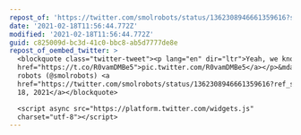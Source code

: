 ```yaml
---
repost_of: 'https://twitter.com/smolrobots/status/1362308946661359616?s=09'
date: '2021-02-18T11:56:44.772Z'
modified: '2021-02-18T11:56:44.772Z'
guid: c825009d-bc3d-41c0-bbc8-ab5d7777de8e
repost_of_oembed_twitter: >
  <blockquote class="twitter-tweet"><p lang="en" dir="ltr">Yeah, we know. <a
  href="https://t.co/R0vamDMBe5">pic.twitter.com/R0vamDMBe5</a></p>&mdash; small
  robots (@smolrobots) <a
  href="https://twitter.com/smolrobots/status/1362308946661359616?ref_src=twsrc%5Etfw">February
  18, 2021</a></blockquote>

  <script async src="https://platform.twitter.com/widgets.js"
  charset="utf-8"></script>
---
```

 
